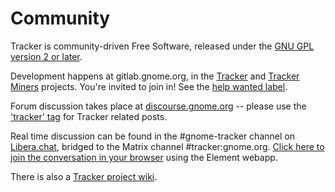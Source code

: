 # Community

Tracker is community-driven Free Software, released under the [GNU GPL version 2 or later](https://spdx.org/licenses/GPL-2.0-or-later).

Development happens at gitlab.gnome.org, in the
[Tracker](https://gitlab.gnome.org/GNOME/tracker) and [Tracker Miners](https://gitlab.gnome.org/GNOME/tracker-miners) projects.
You're invited to join in! See the [help wanted label](https://gitlab.gnome.org/GNOME/tracker/issues?scope=all&utf8=%E2%9C%93&state=opened&label_name[]=4.%20Help%20Wanted).

Forum discussion takes place at
[discourse.gnome.org](https://discourse.gnome.org/) -- please use the
['tracker' tag](https://discourse.gnome.org/tags/tracker) for Tracker related
posts.

Real time discussion can be found in the #gnome-tracker channel on [Libera.chat](https://libera.chat/), bridged to the Matrix channel #tracker:gnome.org.
[Click here to join the conversation in your browser](https://app.element.io/#/room/#tracker:gnome.org)
using the Element webapp.

There is also a [Tracker project wiki](https://wiki.gnome.org/Projects/Tracker).
